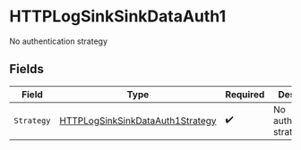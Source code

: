 # HTTPLogSinkSinkDataAuth1

No authentication strategy


## Fields

| Field                                                                                       | Type                                                                                        | Required                                                                                    | Description                                                                                 | Example                                                                                     |
| ------------------------------------------------------------------------------------------- | ------------------------------------------------------------------------------------------- | ------------------------------------------------------------------------------------------- | ------------------------------------------------------------------------------------------- | ------------------------------------------------------------------------------------------- |
| `Strategy`                                                                                  | [HTTPLogSinkSinkDataAuth1Strategy](../../models/shared/httplogsinksinkdataauth1strategy.md) | :heavy_check_mark:                                                                          | No authentication strategy                                                                  | none                                                                                        |
